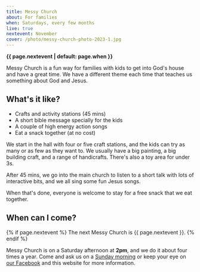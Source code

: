 ```yaml
---
title: Messy Church
about: For families
when: Saturdays, every few months
live: true
nextevent: November
cover: /photo/messy-church-photo-2023-1.jpg
---
```


**{{ page.nextevent | default: page.when }}**

Messy Church is a fun way for families with kids to get into God's house and have a great time. We have a different theme each time that teaches us something about God and Jesus.

## What's it like?

- Crafts and activity stations (45 mins)
- A short bible message specially for the kids
- A couple of high energy action songs
- Eat a snack together (at no cost)

We start in the hall with four or five craft stations, and the kids can try as many or as few as they want to. We usually have a big painting, a big building craft, and a range of handicrafts. There's also a toy area for under 3s.

After 45 mins, we go into the main church to listen to a short talk with lots of interactive bits, and we all sing some fun Jesus songs.

When that's done, everyone is welcome to stay for a free snack that we eat together.

## When can I come?

{% if page.nextevent %}
The next Messy Church is {{ page.nextevent }}.
{% endif %}

Messy Church is on a Saturday afternoon at **2pm**, and we do it about four times a year. Come and ask us on a [Sunday morning][sm] or keep your eye on [our Facebook][fb] and this website for more information.

[sm]: /services/familyservice
[fb]: https://www.facebook.com/canningroad
